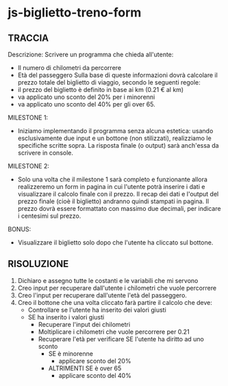 # js-biglietto-treno-form

## TRACCIA

Descrizione:
Scrivere un programma che chieda all'utente:

- Il numero di chilometri da percorrere
- Età del passeggero
  Sulla base di queste informazioni dovrà calcolare il prezzo totale del biglietto di viaggio, secondo le seguenti regole:
- il prezzo del biglietto è definito in base ai km (0.21 € al km)
- va applicato uno sconto del 20% per i minorenni
- va applicato uno sconto del 40% per gli over 65.

MILESTONE 1:

- Iniziamo implementando il programma senza alcuna estetica: usando esclusivamente due input e un bottone (non stilizzati), realizziamo le specifiche scritte sopra. La risposta finale (o output) sarà anch'essa da scrivere in console.

MILESTONE 2:

- Solo una volta che il milestone 1 sarà completo e funzionante allora realizzeremo un form in pagina in cui l'utente potrà inserire i dati e visualizzare il calcolo finale con il prezzo.
  Il recap dei dati e l'output del prezzo finale (cioè il biglietto) andranno quindi stampati in pagina. Il prezzo dovrà essere formattato con massimo due
  decimali, per indicare i centesimi sul prezzo.

BONUS:

- Visualizzare il biglietto solo dopo che l'utente ha cliccato sul bottone.

## RISOLUZIONE

1. Dichiaro e assegno tutte le costanti e le variabili che mi servono
2. Creo input per recuperare dall'utente i chilometri che vuole percorrere
3. Creo l'input per recuperare dall'utente l'età del passeggero.
4. Creo il bottone che una volta cliccato farà partire il calcolo che deve:
   - Controllare se l'utente ha inserito dei valori giusti
   - SE ha inserito i valori giusti
     - Recuperare l'input dei chilometri
     - Moltiplicare i chilometri che vuole percorrere per 0.21
     - Recuperare l'età per verificare SE l'utente ha diritto ad uno sconto
       - SE è minorenne
         - applicare sconto del 20%
       - ALTRIMENTI SE è over 65
         - applicare sconto del 40%

